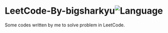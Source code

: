 # LeetCode-By-bigsharkyu![Language](https://img.shields.io/badge/language-Python%20%2F%20C++%2011-orange.svg)
Some codes written by me to solve problem in LeetCode.

